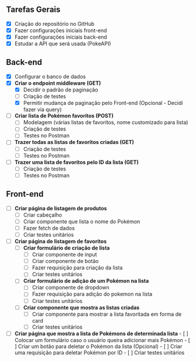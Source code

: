 ## Tarefas Gerais

- [x] Criação do repositório no GitHub
- [x] Fazer configurações iniciais front-end
- [x] Fazer configurações iniciais back-end
- [x] Estudar a API que será usada (PokeAPI)

## Back-end

- [x]  Configurar o banco de dados
- [x]  **Criar o endpoint middleware (GET)**
	- [x]  Decidir o padrão de paginação
	- [ ]  Criação de testes
	- [x]  Permitir mudança de paginação pelo Front-end (Opcional - Decidi fazer via query)
- [ ]  **Criar lista de Pokémon favoritos (POST)**
	- [ ]  Modelagem (várias listas de favoritos, nome customizado para lista)
	- [ ]  Criação de testes
	- [ ] Testes no Postman
- [ ]  **Trazer todas as listas de favoritos criadas (GET)**
	- [ ]  Criação de testes
	- [ ] Testes no Postman
- [ ] **Trazer uma lista de favoritos pelo ID da lista (GET)**
	- [ ]  Criação de testes 
	- [ ] Testes no Postman

## Front-end

- [ ] **Criar página de listagem de produtos**
	- [ ]  Criar cabeçalho
	- [ ]  Criar componente que lista o nome do Pokémon
	- [ ]  Fazer fetch de dados
	- [ ]  Criar testes unitários
- [ ]  **Criar página de listagem de favoritos**
	- [ ]  **Criar formulário de criação de lista**
		- [ ]  Criar componente de input
		- [ ]  Criar componente de botão
		- [ ]  Fazer requisição para criação da lista
		- [ ]  Criar testes unitários
	- [ ]  **Criar formulário de adição de um Pokémon na lista**
		- [ ]  Criar componente de dropdown
		- [ ]  Fazer requisição para adição do pokemon na lista
		- [ ]  Criar testes unitários
	- [ ]  **Criar componente que mostra as listas criadas**
		- [ ]  Criar componente para mostrar a lista favoritada em forma de card
		- [ ]  Criar testes unitários
- [ ]  **Criar página que mostra a lista de Pokémons de determinada lista**
		- [ ]  Colocar um formulário caso o usuário queira adicionar mais Pokémon
		- [ ]  Criar um botão para deletar o Pokémon da lista (Opcional)
		- [ ]  Criar uma requisição para deletar Pokémon por ID
		- [ ]  Criar testes unitários
